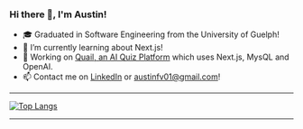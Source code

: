 ### Hi there 👋, I'm Austin!

- 🎓 Graduated in Software Engineering from the University of Guelph!
- 🌱 I’m currently learning about Next.js!
- 🔭 Working on [Quail, an AI Quiz Platform](https://github.com/Austin-FV/Quail) which uses Next.js, MysQL and OpenAI.
- 📫 Contact me on [LinkedIn](https://www.linkedin.com/in/austin-fv/) or austinfv01@gmail.com!
  
<hr />

[![Top Langs](https://github-readme-stats.vercel.app/api/top-langs/?username=Austin-FV&layout=compact&theme=radical)](https://github.com/anuraghazra/github-readme-stats)

<hr />

<!--
**Austin-FV/Austin-FV** is a ✨ _special_ ✨ repository because its `README.md` (this file) appears on your GitHub profile.

Here are some ideas to get you started:

- 🔭 I’m currently working on ...
- 🌱 I’m currently learning ...
- 👯 I’m looking to collaborate on ...
- 🤔 I’m looking for help with ...
- 💬 Ask me about ...
- 📫 How to reach me: ...
- 😄 Pronouns: ...
- ⚡ Fun fact: ...
-->
